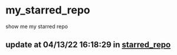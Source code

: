 # my_starred_repo
show me my starred repo

update at 04/13/22 16:18:29 in [starred_repo](./index.html)
---

